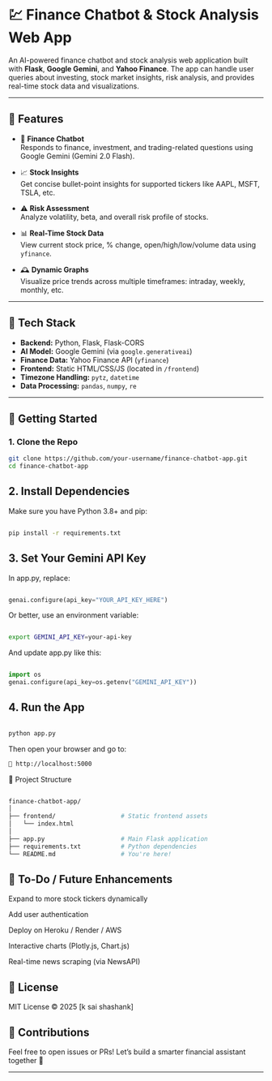 # 💹 Finance Chatbot & Stock Analysis Web App

An AI-powered finance chatbot and stock analysis web application built with **Flask**, **Google Gemini**, and **Yahoo Finance**. The app can handle user queries about investing, stock market insights, risk analysis, and provides real-time stock data and visualizations.

---

## 🌟 Features

- 🔎 **Finance Chatbot**  
  Responds to finance, investment, and trading-related questions using Google Gemini (Gemini 2.0 Flash).

- 📈 **Stock Insights**  
  Get concise bullet-point insights for supported tickers like AAPL, MSFT, TSLA, etc.

- ⚠️ **Risk Assessment**  
  Analyze volatility, beta, and overall risk profile of stocks.

- 📊 **Real-Time Stock Data**  
  View current stock price, % change, open/high/low/volume data using `yfinance`.

- 🕰️ **Dynamic Graphs**  
  Visualize price trends across multiple timeframes: intraday, weekly, monthly, etc.

---

## 🧠 Tech Stack

- **Backend:** Python, Flask, Flask-CORS  
- **AI Model:** Google Gemini (via `google.generativeai`)  
- **Finance Data:** Yahoo Finance API (`yfinance`)  
- **Frontend:** Static HTML/CSS/JS (located in `/frontend`)  
- **Timezone Handling:** `pytz`, `datetime`  
- **Data Processing:** `pandas`, `numpy`, `re`

---

## 🚀 Getting Started

### 1. Clone the Repo
```bash
git clone https://github.com/your-username/finance-chatbot-app.git
cd finance-chatbot-app
```

## 2. Install Dependencies
Make sure you have Python 3.8+ and pip:

```bash

pip install -r requirements.txt
```
## 3. Set Your Gemini API Key
In app.py, replace:
```python

genai.configure(api_key="YOUR_API_KEY_HERE")
```
Or better, use an environment variable:

```bash

export GEMINI_API_KEY=your-api-key
```
And update app.py like this:

```python

import os
genai.configure(api_key=os.getenv("GEMINI_API_KEY"))
```
## 4. Run the App
```bash

python app.py
```
Then open your browser and go to:
``` bash
📍 http://localhost:5000
```

📂 Project Structure
```bash

finance-chatbot-app/
│
├── frontend/                  # Static frontend assets
│   └── index.html
│
├── app.py                     # Main Flask application
├── requirements.txt           # Python dependencies
└── README.md                  # You're here!
```
## 📌 To-Do / Future Enhancements
 Expand to more stock tickers dynamically

 Add user authentication

 Deploy on Heroku / Render / AWS

 Interactive charts (Plotly.js, Chart.js)

 Real-time news scraping (via NewsAPI)

## 📃 License
MIT License © 2025 [k sai shashank]

## 🤝 Contributions
Feel free to open issues or PRs! Let’s build a smarter financial assistant together 💸

---


